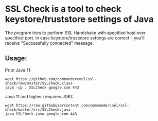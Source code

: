 # SSL Check is a tool to check keystore/truststore settings of Java

The program tries to perform SSL Handshake with specified host over specified port.
In case keystore/truststore settings are correct - you'll receive "Successfully connected" message.

## Usage:

Prior Java 11:
```
wget https://github.com/commandercool/ssl-check/raw/master/SSLCheck.class
java -cp . SSLCheck google.com 443
```

Java 11 and higher (requires JDK):
```
wget https://raw.githubusercontent.com/commandercool/ssl-check/master/src/SSLCheck.java
java SSLCheck.java google.com 443
```
